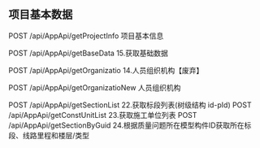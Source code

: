 ## 项目基本数据

POST /api/AppApi/getProjectInfo 项目基本信息

POST /api/AppApi/getBaseData 15.获取基础数据

POST /api/AppApi/getOrganizatio 14.人员组织机构【废弃】

POST /api/AppApi/getOrganizatioNew 人员组织机构

POST /api/AppApi/getSectionList 22.获取标段列表(树级结构 id-pId)
POST /api/AppApi/getConstUnitList 23.获取施工单位列表
POST /api/AppApi/getSectionByGuid 24.根据质量问题所在模型构件ID获取所在标段、线路里程和楼层/类型